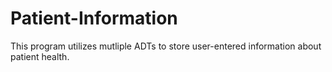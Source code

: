 
 # Patient-Information
This program utilizes mutliple ADTs to store user-entered information about patient health. 
